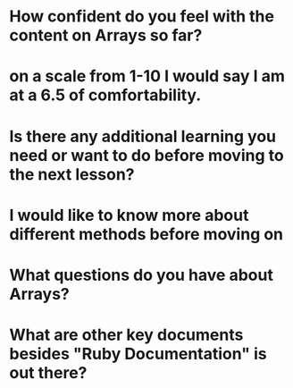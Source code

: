 # How confident do you feel with the content on Arrays so far?
# on a scale from 1-10 I would say I am at a 6.5 of comfortability.

# Is there any additional learning you need or want to do before moving to the next lesson?
# I would like to know more about different methods before moving on 

# What questions do you have about Arrays?
# What are other key documents besides "Ruby Documentation" is out there?
#
#
